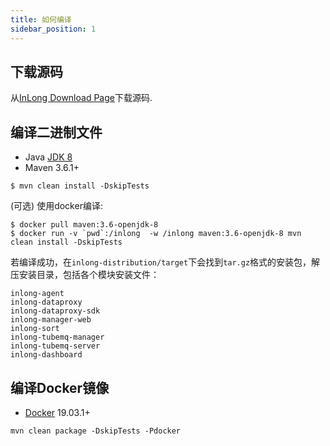 ```yaml
---
title: 如何编译
sidebar_position: 1
---
```

## 下载源码
从[InLong Download Page](https://inlong.apache.org/download/main/)下载源码.

## 编译二进制文件
- Java [JDK 8](https://adoptopenjdk.net/?variant=openjdk8)
- Maven 3.6.1+

```
$ mvn clean install -DskipTests
```
(可选) 使用docker编译:
```
$ docker pull maven:3.6-openjdk-8
$ docker run -v `pwd`:/inlong  -w /inlong maven:3.6-openjdk-8 mvn clean install -DskipTests
```
若编译成功，在`inlong-distribution/target`下会找到`tar.gz`格式的安装包，解压安装目录，包括各个模块安装文件：
```
inlong-agent
inlong-dataproxy
inlong-dataproxy-sdk
inlong-manager-web
inlong-sort
inlong-tubemq-manager
inlong-tubemq-server
inlong-dashboard
```

## 编译Docker镜像
- [Docker](https://docs.docker.com/engine/install/) 19.03.1+

```
mvn clean package -DskipTests -Pdocker
```